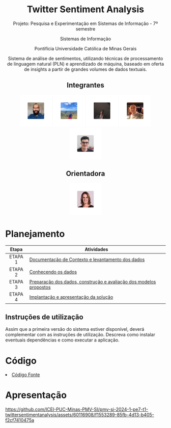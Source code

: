<div align="center">
<h1>Twitter Sentiment Analysis</h1>
<p>Projeto: Pesquisa e Experimentação em Sistemas de Informação - 7º semestre</p>
<p>Sistemas de Informação</p>
<p>Pontifícia Universidade Católica de Minas Gerais</p>
 </div>

<p align="center">
 Sistema de análise de sentimentos, utilizando técnicas de processamento de linguagem natural (PLN) e aprendizado de máquina, baseado em oferta de insights a partir de grandes volumes de dados textuais.
</p>

<div align="center">
   
## Integrantes

<a href="https://github.com/alonso-boj" title="Alonso Batista de Oliveira Junior" rel="nofollow"><img src="docs/img/alonso1.png" alt="Alonso" data-canonical-src="https://github.com/alonso-boj" width="100vw"/></a>
<a href="https://github.com/Dande06" title="André Moreira de Carvalho" rel="nofollow"><img src="docs/img/andre1.png" alt="Andre" data-canonical-src="https://github.com/Dande06" width="100vw"/></a>
<a href="https://github.com/gstvcastroc" title="Gustavo Castro Candeia" rel="nofollow"><img src="docs/img/gustavo1.png" alt="Gustavo" data-canonical-src="https://github.com/gstvcastroc" width="100vw"/></a>
<a href="https://github.com/halexmaciel" title="Halex Maciel Silva Vieira" rel="nofollow"><img src="docs/img/halex1.png" alt="Halex" data-canonical-src="https://github.com/halexmaciel" width="100vw"/></a>
<a href="https://github.com/WelbertJr" title="Welbert Luiz Silva Junior" rel="nofollow"><img src="docs/img/welbert1.png" alt="Welbert" data-canonical-src="https://github.com/WelbertJr" width="100vw"/></a>


## Orientadora

<a href="https://github.com/ldenardin" title="Luciana de Nardin" rel="nofollow"><img src="docs/img/luciana1.png" alt="Luciana" data-canonical-src="https://github.com/ldenardin" width="100vw"/></a>
</div>

# Planejamento

| Etapa         | Atividades |
|  :----:   | ----------- |
| ETAPA 1         |[Documentação de Contexto e levantamento dos dados](docs/contexto.md) <br> |
| ETAPA 2         |[Conhecendo os dados](docs/conhecendo-dados.md) <br> |
| ETAPA 3         |[Preparação dos dados, construção e avaliação dos modelos propostos](docs/construindo-modelos.md) |
| ETAPA 4        |[Implantação e apresentação da solução](docs/implantação-apresentacao.md) <br>  |

## Instruções de utilização

Assim que a primeira versão do sistema estiver disponível, deverá complementar com as instruções de utilização. Descreva como instalar eventuais dependências e como executar a aplicação.

# Código

<li><a href="src/README.md"> Código Fonte</a></li>

# Apresentação

https://github.com/ICEI-PUC-Minas-PMV-SI/pmv-si-2024-1-pe7-t1-twittersentimentanalysis/assets/60116908/f1553289-85fb-4d13-b405-f2cf7410475a
